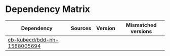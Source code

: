 # Dependency Matrix

Dependency | Sources | Version | Mismatched versions
---------- | ------- | ------- | -------------------
[cb-kubecd/bdd-nh-1588005694](https://github.com/cb-kubecd/bdd-nh-1588005694.git) |  | []() | 
